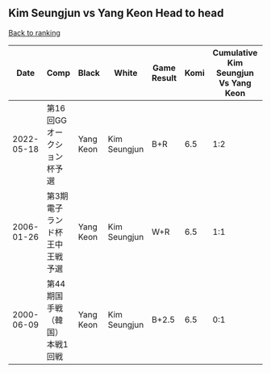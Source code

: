 ## Kim Seungjun vs Yang Keon Head to head

[Back to ranking](../../index.md)




| **Date** | **Comp** | **Black** | **White** | **Game Result** | **Komi** | **Cumulative Kim Seungjun Vs Yang Keon** | **Kim Seungjun Streak** | **Yang Keon Streak** | 
| --- | --- | --- | --- | --- | --- | --- | --- | --- |
| 2022-05-18 | 第16回GGオークション杯予選 | Yang Keon | Kim Seungjun | B+R | 6.5 | 1:2 | 0 | 1 | 
| 2006-01-26 | 第3期電子ランド杯王中王戦予選 | Yang Keon | Kim Seungjun | W+R | 6.5 | 1:1 | 1 | 0 | 
| 2000-06-09 | 第44期国手戦（韓国）本戦1回戦 | Yang Keon | Kim Seungjun | B+2.5 | 6.5 | 0:1 | 0 | 1 |




